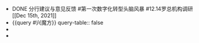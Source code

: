 - DONE 分行建议与意见反馈 #第一次数字化转型头脑风暴 #12.14罗总机构调研 [[Dec 15th, 2021]]
- {{query #兴魔方}}
  query-table:: false
-
-